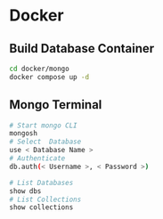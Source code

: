 # Docker

## Build Database Container

```sh
cd docker/mongo
docker compose up -d
```

## Mongo Terminal

```sh
# Start mongo CLI
mongosh
# Select  Database
use < Database Name >
# Authenticate
db.auth(< Username >, < Password >)
```

```sh
# List Databases
show dbs
# List Collections
show collections
```
